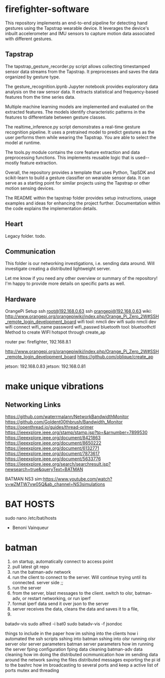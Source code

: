 # firefighter-software
This repository implements an end-to-end pipeline for detecting hand gestures using the Tapstrap wearable device. It leverages the device's inbuilt accelerometer and IMU sensors to capture motion data associated with different gestures.

## Tapstrap 
The tapstrap_gesture_recorder.py script allows collecting timestamped sensor data streams from the Tapstrap. It preprocesses and saves the data organized by gesture type.

The gesture_recognition.ipynb Jupyter notebook provides exploratory data analysis on the raw sensor data. It extracts statistical and frequency-based features from the time series data.

Multiple machine learning models are implemented and evaluated on the extracted features. The models identify characteristic patterns in the features to differentiate between gesture classes.

The realtime_inference.py script demonstrates a real-time gesture recognition pipeline. It uses a pretrained model to predict gestures as the user performs them while wearing the Tapstrap. You are able to select the model at runtime.

The tools.py module contains the core feature extraction and data preprocessing functions. This implements reusable logic that is used-- mostly feature extraction.

Overall, the repository provides a template that uses Python, TapSDK and scikit-learn to build a gesture classifier on wearable sensor data. It can serve as a starting point for similar projects using the Tapstrap or other motion sensing devices.

The README within the tapstrap folder provides setup instructions, usage examples and ideas for enhancing the project further. Documentation within the code explains the implementation details.


## Heart
Legacy folder. todo. 

## Communication 
This folder is our networking investigations, i.e. sending data around. Will investigate creating a distributed lightweight server. 

Let me know if you need any other overview or summary of the repository! I'm happy to provide more details on specific parts as well.

## Hardware
OrangePi Setup
ssh root@192.168.0.63
ssh orangepi@192.168.0.63
wiki:
http://www.orangepi.org/orangepiwiki/index.php/Orange_Pi_Zero_2W#SSH_remote_login_development_board
wifi tool:
nmcli dev wifi
sudo nmcli dev wifi connect wifi_name password wifi_passwd
bluetooth tool:
bluetoothctl
Method to create WIFI hotspot through create_ap

router pw: firefighter, 192.168.8.1

http://www.orangepi.org/orangepiwiki/index.php/Orange_Pi_Zero_2W#SSH_remote_login_development_board
https://github.com/oblique/create_ap

jetson: 192.168.0.83
jetson: 192.168.0.81
# make unique vibrations 


## Networking Links
https://github.com/waterrmalann/NetworkBandwidthMonitor
https://github.com/Goldent00thbrush/Bandwidth_Monitor
https://openthread.io/guides/thread-primer
https://ieeexplore.ieee.org/stamp/stamp.jsp?tp=&arnumber=7899530
https://ieeexplore.ieee.org/document/8421863
https://ieeexplore.ieee.org/document/8650222
https://ieeexplore.ieee.org/document/6132771
https://ieeexplore.ieee.org/document/7873617
https://ieeexplore.ieee.org/document/5633776
https://ieeexplore.ieee.org/search/searchresult.jsp?newsearch=true&queryText=BATMAN

BATMAN NS3 sim:https://www.youtube.com/watch?v=wZMTW7vw05Q&ab_channel=NS3simulations

# BAT HOSTS
sudo nano /etc/bat/hosts
- Benoni Vainqueur 

# batman
1. on startup, automatically connect to access point
2. pull latest git repo
3. run the batman-adv network 
4. run the client to connect to the server. Will continue trying until its connected.
server side ;;
5. run the server
6. from the server, blast messages to the client. switch to olsr, batman-adv, or restart networking, or run iperf
7. format iperf data send it over json to the server
8. server receives the data, cleans the data and saves it to a file, 
6.  

batadv-vis
sudo alfred -i bat0
sudo batadv-vis -f jsondoc

things to include in the paper
how im sshing into the clients
how i automated the ssh scripts
sshing into batman
sshing into olsr
running olsr server
olsr server parameters
batman server parameters
how im running the server
fping configuration
fping data cleaning
batman-adv data cleaning
how im doing the distributed ocmmunication
how im sending data around the network
saving the files 
distributed messages
exporting the pi id to the bashrc 
how im broadcasting to several ports and keep a active list of ports
mutex and threading 